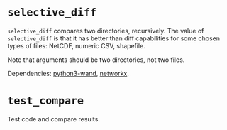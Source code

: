 # `selective_diff`

`selective_diff` compares two directories, recursively. The value of
`selective_diff` is that it has better than diff capabilities for
some chosen types of files: NetCDF, numeric CSV, shapefile.

Note that arguments should be two directories, not two files.

Dependencies: [python3-wand](https://github.com/emcconville/wand),
[networkx](https://networkx.org).

# `test_compare`

Test code and compare results.
